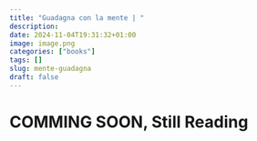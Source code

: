 ```yaml
---
title: "Guadagna con la mente | "
description: 
date: 2024-11-04T19:31:32+01:00
image: image.png
categories: ["books"]
tags: []
slug: mente-guadagna
draft: false
---
```


# COMMING SOON, Still Reading
